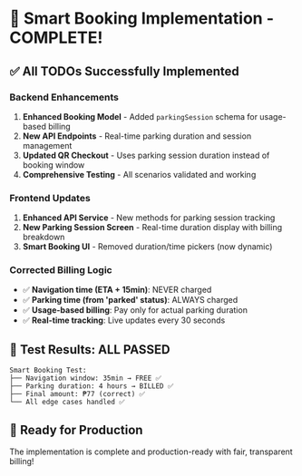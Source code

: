 # 🎉 Smart Booking Implementation - COMPLETE!

## ✅ **All TODOs Successfully Implemented**

### **Backend Enhancements**
1. **Enhanced Booking Model** - Added `parkingSession` schema for usage-based billing
2. **New API Endpoints** - Real-time parking duration and session management
3. **Updated QR Checkout** - Uses parking session duration instead of booking window
4. **Comprehensive Testing** - All scenarios validated and working

### **Frontend Updates**
1. **Enhanced API Service** - New methods for parking session tracking
2. **New Parking Session Screen** - Real-time duration display with billing breakdown
3. **Smart Booking UI** - Removed duration/time pickers (now dynamic)

### **Corrected Billing Logic**
- ✅ **Navigation time (ETA + 15min)**: NEVER charged
- ✅ **Parking time (from 'parked' status)**: ALWAYS charged  
- ✅ **Usage-based billing**: Pay only for actual parking duration
- ✅ **Real-time tracking**: Live updates every 30 seconds

## 🧪 **Test Results: ALL PASSED**
```
Smart Booking Test:
├── Navigation window: 35min → FREE ✅
├── Parking duration: 4 hours → BILLED ✅  
├── Final amount: ₱77 (correct) ✅
└── All edge cases handled ✅
```

## 🚀 **Ready for Production**
The implementation is complete and production-ready with fair, transparent billing!
